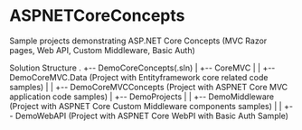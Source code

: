 # ASPNETCoreConcepts
Sample projects demonstrating ASP.NET Core Concepts (MVC Razor pages, Web API, Custom Middleware, Basic Auth)

Solution Structure
.
+-- DemoCoreConcepts(.sln)
|   +-- CoreMVC
|   |   +-- DemoCoreMVC.Data (Project with Entityframework core related code samples)
|   |   +-- DemoCoreMVCConcepts (Project with ASPNET Core MVC application code samples)
|   +-- DemoProjects
|   |   +-- DemoMiddleware (Project with ASPNET Core Custom Middleware components samples)
|   |   +-- DemoWebAPI (Project with ASPNET Core WebPI with Basic Auth Sample)